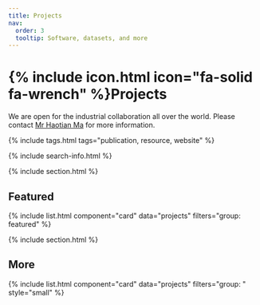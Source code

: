 ```yaml
---
title: Projects
nav:
  order: 3
  tooltip: Software, datasets, and more
---
```


# {% include icon.html icon="fa-solid fa-wrench" %}Projects
We are open for the industrial collaboration all over the world. Please contact [Mr Haotian Ma](https://github.com/TSdreamer) for more information.

{% include tags.html tags="publication, resource, website" %}

{% include search-info.html %}

{% include section.html %}

## Featured

{% include list.html component="card" data="projects" filters="group: featured" %}

{% include section.html %}

## More

{% include list.html component="card" data="projects" filters="group: " style="small" %}
